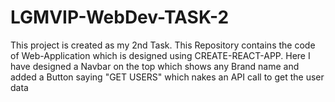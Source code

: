 # LGMVIP-WebDev-TASK-2

This project is created as my 2nd Task. This Repository contains the code of Web-Application which is designed using CREATE-REACT-APP. Here I have designed a Navbar on the top which shows any Brand name and added a Button saying "GET USERS" which nakes an API call to get the user data
